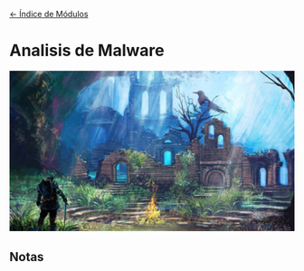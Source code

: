 [<- Índice de Módulos](../HackingFightClub.md)
# Analisis de Malware

![bonfire2](../../imagenes/bonfire2.jpg)

## Notas
